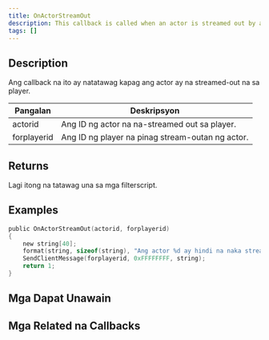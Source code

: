 ```yaml
---
title: OnActorStreamOut
description: This callback is called when an actor is streamed out by a player's client.
tags: []
---
```


<VersionWarn name='callback' version='SA-MP 0.3.7' />

## Description

Ang callback na ito ay natatawag kapag ang actor ay na streamed-out na sa player.

| Pangalan    | Deskripsyon                                                    |
| ----------- | -------------------------------------------------------------- |
| actorid     | Ang ID ng actor na na-streamed out sa player.                  |
| forplayerid | Ang ID ng player na pinag stream-outan ng actor.               |

## Returns

Lagi itong na tatawag una sa mga filterscript.

## Examples

```c
public OnActorStreamOut(actorid, forplayerid)
{
    new string[40];
    format(string, sizeof(string), "Ang actor %d ay hindi na naka stream para sa iyo.", actorid);
    SendClientMessage(forplayerid, 0xFFFFFFFF, string);
    return 1;
}
```

## Mga Dapat Unawain

<TipNPCCallbacks />

## Mga Related na Callbacks
